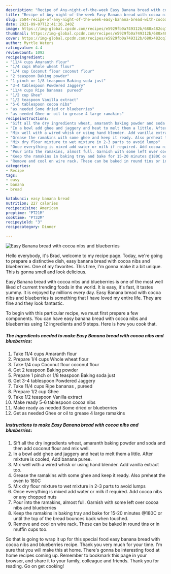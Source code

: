 ```yaml
---
description: "Recipe of Any-night-of-the-week Easy Banana bread with cocoa nibs and blueberries"
title: "Recipe of Any-night-of-the-week Easy Banana bread with cocoa nibs and blueberries"
slug: 2504-recipe-of-any-night-of-the-week-easy-banana-bread-with-cocoa-nibs-and-blueberries
date: 2021-09-07T12:41:26.240Z
image: https://img-global.cpcdn.com/recipes/e5929fb0a749312b/680x482cq70/easy-banana-bread-with-cocoa-nibs-and-blueberries-recipe-main-photo.jpg
thumbnail: https://img-global.cpcdn.com/recipes/e5929fb0a749312b/680x482cq70/easy-banana-bread-with-cocoa-nibs-and-blueberries-recipe-main-photo.jpg
cover: https://img-global.cpcdn.com/recipes/e5929fb0a749312b/680x482cq70/easy-banana-bread-with-cocoa-nibs-and-blueberries-recipe-main-photo.jpg
author: Myrtle Waters
ratingvalue: 4.4
reviewcount: 1092
recipeingredient:
- "11/4 cups Amaranth flour"
- "1/4 cups Whole wheat flour"
- "1/4 cup Coconut flour coconut flour"
- "2 teaspoon Baking powder"
- "1 pinch or 1/8 teaspoon Baking soda just"
- "3-4 tablespoon Powdered Jaggery"
- "11/4 cups Ripe bananas  pureed"
- "1/2 cup Ghee"
- "1/2 teaspoon Vanilla extract"
- "5-6 tablespoon cocoa nibs"
- "as needed Some dried or blueberries"
- "as needed Ghee or oil to grease 4 large ramakins"
recipeinstructions:
- "Sift all the dry ingredients wheat, amaranth baking powder and soda and then add coconut flour and mix well."
- "In a bowl add ghee and jaggery and heat to melt them a little. After mixture is cooled, Add banana puree."
- "Mix well with a wired whisk or using hand blender. Add vanilla extract too."
- "Grease the ramakins with some ghee and keep it ready. Also preheat the oven to 180C"
- "Mix dry flour mixture to wet mixture in 2-3 parts to avoid lumps"
- "Once everything is mixed add water or milk if required. Add cocoa nibs or any chopped nuts"
- "Pour into the ramakins, almost full. Garnish with some left over cocoa nibs and blueberries"
- "Keep the ramakins in baking tray and bake for 15-20 minutes @180C or until the top of the bread bounces back when touched."
- "Remove and cool on wire rack. These can be baked in round tins or in muffin cups too."
categories:
- Recipe
tags:
- easy
- banana
- bread

katakunci: easy banana bread 
nutrition: 227 calories
recipecuisine: American
preptime: "PT21M"
cooktime: "PT32M"
recipeyield: "3"
recipecategory: Dinner

---
```



![Easy Banana bread with cocoa nibs and blueberries](https://img-global.cpcdn.com/recipes/e5929fb0a749312b/680x482cq70/easy-banana-bread-with-cocoa-nibs-and-blueberries-recipe-main-photo.jpg)

Hello everybody, it's Brad, welcome to my recipe page. Today, we're going to prepare a distinctive dish, easy banana bread with cocoa nibs and blueberries. One of my favorites. This time, I'm gonna make it a bit unique. This is gonna smell and look delicious.



Easy Banana bread with cocoa nibs and blueberries is one of the most well liked of current trending foods in the world. It is easy, it's fast, it tastes yummy. It is enjoyed by millions every day. Easy Banana bread with cocoa nibs and blueberries is something that I have loved my entire life. They are fine and they look fantastic.


To begin with this particular recipe, we must first prepare a few components. You can have easy banana bread with cocoa nibs and blueberries using 12 ingredients and 9 steps. Here is how you cook that.

<!--inarticleads1-->

##### The ingredients needed to make Easy Banana bread with cocoa nibs and blueberries:

1. Take 11/4 cups Amaranth flour
1. Prepare 1/4 cups Whole wheat flour
1. Take 1/4 cup Coconut flour coconut flour
1. Get 2 teaspoon Baking powder
1. Prepare 1 pinch or 1/8 teaspoon Baking soda just
1. Get 3-4 tablespoon Powdered Jaggery
1. Take 11/4 cups Ripe bananas , pureed
1. Prepare 1/2 cup Ghee
1. Take 1/2 teaspoon Vanilla extract
1. Make ready 5-6 tablespoon cocoa nibs
1. Make ready as needed Some dried or blueberries
1. Get as needed Ghee or oil to grease 4 large ramakins




<!--inarticleads2-->

##### Instructions to make Easy Banana bread with cocoa nibs and blueberries:

1. Sift all the dry ingredients wheat, amaranth baking powder and soda and then add coconut flour and mix well.
1. In a bowl add ghee and jaggery and heat to melt them a little. After mixture is cooled, Add banana puree.
1. Mix well with a wired whisk or using hand blender. Add vanilla extract too.
1. Grease the ramakins with some ghee and keep it ready. Also preheat the oven to 180C
1. Mix dry flour mixture to wet mixture in 2-3 parts to avoid lumps
1. Once everything is mixed add water or milk if required. Add cocoa nibs or any chopped nuts
1. Pour into the ramakins, almost full. Garnish with some left over cocoa nibs and blueberries
1. Keep the ramakins in baking tray and bake for 15-20 minutes @180C or until the top of the bread bounces back when touched.
1. Remove and cool on wire rack. These can be baked in round tins or in muffin cups too.




So that is going to wrap it up for this special food easy banana bread with cocoa nibs and blueberries recipe. Thank you very much for your time. I'm sure that you will make this at home. There's gonna be interesting food at home recipes coming up. Remember to bookmark this page in your browser, and share it to your family, colleague and friends. Thank you for reading. Go on get cooking!
